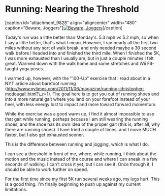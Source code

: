 # Running: Nearing the Threshold

[caption id="attachment\_9828" align="aligncenter" width="480" caption="Beware, Joggers"][![](http://westkarana.com/wp-content/uploads/2011/11/IMG_0484.jpg "Beware, Joggers")](http://westkarana.com/wp-content/uploads/2011/11/IMG_0484.jpg)[/caption]

Today's run was a little better than Monday's. 5.3 mph vs 5.2 mph, so when I say a little better, that's what I mean. However, I ran nearly all the first two miles without any sort of walk break, and only needed maybe a 30 second walk before I headed into and finished the third mile. When I finished the 5K, I was more exhausted than I usually am, but in just a couple minutes I felt great. Warmed down with the walk home and some stretches and Wii Fit-taught yoga poses.

I warmed up, however, with the "100-Up" exercise that I read about in a NYT article about barefoot running (http://www.nytimes.com/2011/11/06/magazine/running-christopher-mcdougall.html?\_r=1). The goal here is to get you out of running shoes and into a more natural gait where you land on your forefoot instead of your heel, with less energy lost to impact and more toward forward momentum.

While the exercise was a good warm up, I find it almost impossible to use that gait while running, perhaps because I am still wearing the running shoes, and the shoe has its own idea of the proper gait (this is, after all, why there are running shoes). I have tried a couple of times, and I move MUCH faster, but I also get exhausted sooner.

This is the difference between running and jogging, which is what I do.

I can see a threshold in front of me, where, while running, I think about the motion and the music instead of the course and where I can sneak in a few seconds of walking. I can't cross it yet, but I can see it. Once through it, I should be able to work further on speed.

For the first time since my first 5K run several weeks ago, my legs hurt. This is a good thing. I'm finally beginning to push up against my current limitations.

